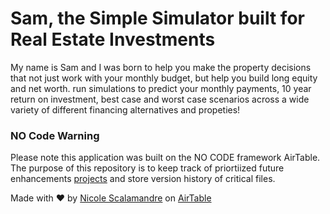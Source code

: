 # Sam, the Simple Simulator built for Real Estate Investments
My name is Sam and I was born to help you make the property decisions that not just work with your monthly budget, but help you build long equity and net worth. 
 run simulations to predict your monthly payments, 10 year return on investment, best case and worst case scenarios across a wide variety of different financing alternatives and propeties!    

### NO Code Warning 
Please note this application was built on the NO CODE framework AirTable.  The purpose of this repository is to keep track of priortiized future enhancements [projects](https://github.com/scals021/real-estate-simulator/projects) and store version history of critical files.

Made with ♥️ by [Nicole Scalamandre](https://www.linkedin.com/in/nicole-scalamandre/) on [AirTable](https://airtable.com/tblhVjOVbSyUbWkpr/viwBtE3OGuyDyHwX0?blocks=bip7gTSw4AEPggTfA)
